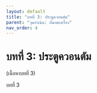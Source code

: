```yaml
---
layout: default
title: "บทที่ 3: ประตูควอนตัม"
parent: "จุดกำเนิด: ที่มาของเรื่อง"
nav_order: 4
---
```


# บทที่ 3: ประตูควอนตัม

(เนื้อหาบทที่ 3)


บทที่ 3

